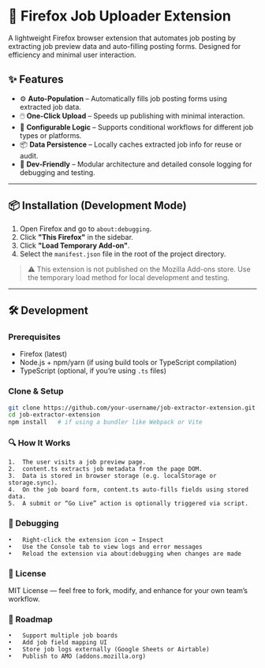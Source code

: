 # 🦊 Firefox Job Uploader Extension

A lightweight Firefox browser extension that automates job posting by extracting job preview data and auto-filling posting forms. Designed for efficiency and minimal user interaction.

## ✨ Features

- ⚙️ **Auto-Population** – Automatically fills job posting forms using extracted job data.
- 🖱️ **One-Click Upload** – Speeds up publishing with minimal interaction.
- 🧠 **Configurable Logic** – Supports conditional workflows for different job types or platforms.
- 📦 **Data Persistence** – Locally caches extracted job info for reuse or audit.
- 🧪 **Dev-Friendly** – Modular architecture and detailed console logging for debugging and testing.

---

## 📦 Installation (Development Mode)

1. Open Firefox and go to `about:debugging`.
2. Click **"This Firefox"** in the sidebar.
3. Click **"Load Temporary Add-on"**.
4. Select the `manifest.json` file in the root of the project directory.

> ⚠️ This extension is not published on the Mozilla Add-ons store. Use the temporary load method for local development and testing.

---

## 🛠️ Development

### Prerequisites

- Firefox (latest)
- Node.js + npm/yarn (if using build tools or TypeScript compilation)
- TypeScript (optional, if you’re using `.ts` files)

### Clone & Setup

```bash
git clone https://github.com/your-username/job-extractor-extension.git
cd job-extractor-extension
npm install   # if using a bundler like Webpack or Vite
```

### 🔍 How It Works
	1.	The user visits a job preview page.
	2.	content.ts extracts job metadata from the page DOM.
	3.	Data is stored in browser storage (e.g. localStorage or storage.sync).
	4.	On the job board form, content.ts auto-fills fields using stored data.
	5.	A submit or “Go Live” action is optionally triggered via script.


### 🧪 Debugging
	•	Right-click the extension icon → Inspect
	•	Use the Console tab to view logs and error messages
	•	Reload the extension via about:debugging when changes are made


### 📄 License

MIT License — feel free to fork, modify, and enhance for your own team’s workflow.


### 📌 Roadmap
	•	Support multiple job boards
	•	Add job field mapping UI
	•	Store job logs externally (Google Sheets or Airtable)
	•	Publish to AMO (addons.mozilla.org)
